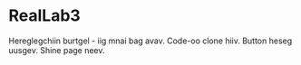 # RealLab3
Hereglegchiin burtgel - iig mnai bag avav.
Code-oo clone hiiv.
Button heseg uusgev.
Shine page neev.
